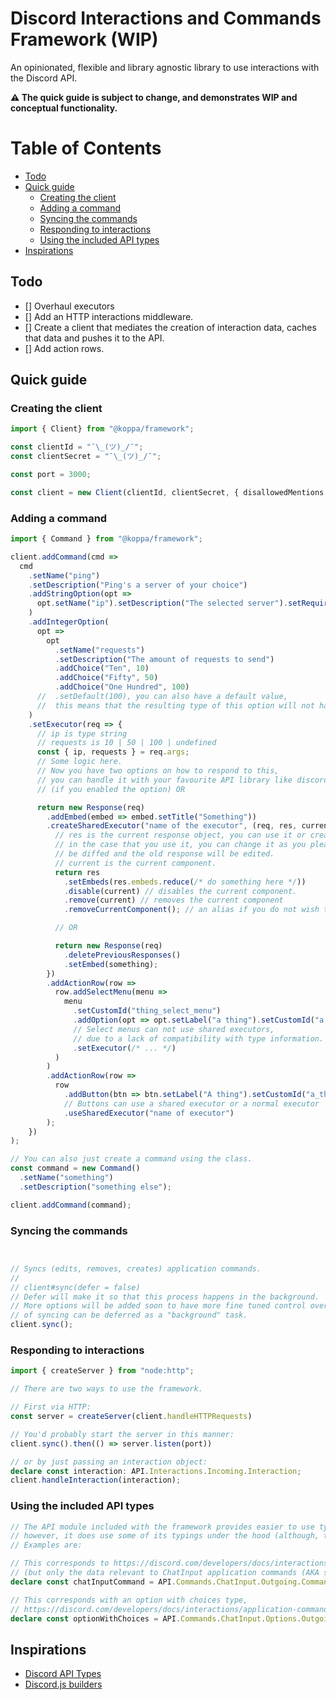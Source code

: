 # Discord Interactions and Commands Framework (WIP)

An opinionated, flexible and library agnostic library to use interactions with the Discord API.

__⚠ The quick guide is subject to change, and demonstrates WIP and conceptual functionality.__

# Table of Contents

* [Todo](#todo)
* [Quick guide](#quick-guide)
   * [Creating the client](#creating-the-client)
   * [Adding a command](#adding-a-command)
   * [Syncing the commands](#syncing-the-commands)
   * [Responding to interactions](#responding-to-interactions)
   * [Using the included API types](#using-the-included-api-types)
* [Inspirations](#inspirations)

## Todo

- [] Overhaul executors
- [] Add an HTTP interactions middleware.
- [] Create a client that mediates the creation of interaction data, caches that data and pushes it to the API.
- [] Add action rows.

## Quick guide

### Creating the client

```ts
import { Client} from "@koppa/framework";

const clientId = "¯\_(ツ)_/¯";
const clientSecret = "¯\_(ツ)_/¯";

const port = 3000;

const client = new Client(clientId, clientSecret, { disallowedMentions: [] });
```

### Adding a command

```ts
import { Command } from "@koppa/framework";

client.addCommand(cmd =>
  cmd
    .setName("ping")
    .setDescription("Ping's a server of your choice")
    .addStringOption(opt =>
      opt.setName("ip").setDescription("The selected server").setRequired(true)
    )
    .addIntegerOption(
      opt =>
        opt
          .setName("requests")
          .setDescription("The amount of requests to send")
          .addChoice("Ten", 10)
          .addChoice("Fifty", 50)
          .addChoice("One Hundred", 100)
      //  .setDefault(100), you can also have a default value,
      //  this means that the resulting type of this option will not have undefined in its type union"
    )
    .setExecutor(req => {
      // ip is type string
      // requests is 10 | 50 | 100 | undefined
      const { ip, requests } = req.args;
      // Some logic here.
      // Now you have two options on how to respond to this,
      // you can handle it with your favourite API library like discord.js or eris
      // (if you enabled the option) OR

      return new Response(req)
        .addEmbed(embed => embed.setTitle("Something"))
        .createSharedExecutor("name of the executor", (req, res, current) => {
          // res is the current response object, you can use it or create a new response,
          // in the case that you use it, you can change it as you please, the response will
          // be diffed and the old response will be edited.
          // current is the current component.
          return res
            .setEmbeds(res.embeds.reduce(/* do something here */))
            .disable(current) // disables the current component.
            .remove(current) // removes the current component
            .removeCurrentComponent(); // an alias if you do not wish to use the current object

          // OR

          return new Response(req)
            .deletePreviousResponses()
            .setEmbed(something);
        })
        .addActionRow(row =>
          row.addSelectMenu(menu =>
            menu
              .setCustomId("thing_select_menu")
              .addOption(opt => opt.setLabel("a thing").setCustomId("a thing"))
              // Select menus can not use shared executors,
              // due to a lack of compatibility with type information.
              .setExecutor(/* ... */)
          )
        )
        .addActionRow(row =>
          row
            .addButton(btn => btn.setLabel("A thing").setCustomId("a_thing"))
            // Buttons can use a shared executor or a normal executor
            .useSharedExecutor("name of executor")
        );
    })
);

// You can also just create a command using the class.
const command = new Command()
  .setName("something")
  .setDescription("something else");

client.addCommand(command);

```

### Syncing the commands

```ts


// Syncs (edits, removes, creates) application commands.
//
// client#sync(defer = false)
// Defer will make it so that this process happens in the background.
// More options will be added soon to have more fine tuned control over which aspects
// of syncing can be deferred as a "background" task.
client.sync();
```

### Responding to interactions

```ts
import { createServer } from "node:http";

// There are two ways to use the framework.

// First via HTTP:
const server = createServer(client.handleHTTPRequests)

// You'd probably start the server in this manner:
client.sync().then(() => server.listen(port))

// or by just passing an interaction object:
declare const interaction: API.Interactions.Incoming.Interaction;
client.handleInteraction(interaction);
```

### Using the included API types

```ts
// The API module included with the framework provides easier to use typings than discord-api-types,
// however, it does use some of its typings under the hood (although, they're generally modified to be way easier to use!)
// Examples are:

// This corresponds to https://discord.com/developers/docs/interactions/application-commands#application-command-object-application-command-structure
// (but only the data relevant to ChatInput application commands (AKA slash commands))
declare const chatInputCommand = API.Commands.ChatInput.Outgoing.Command;

// This corresponds with an option with choices type,
// https://discord.com/developers/docs/interactions/application-commands#application-command-object-application-command-option-structure
declare const optionWithChoices = API.Commands.ChatInput.Options.Outgoing.Choice;
```


## Inspirations
 - [Discord API Types](https://github.com/discordjs/discord-api-types)
 - [Discord.js builders](https://github.com/discordjs/builders)
